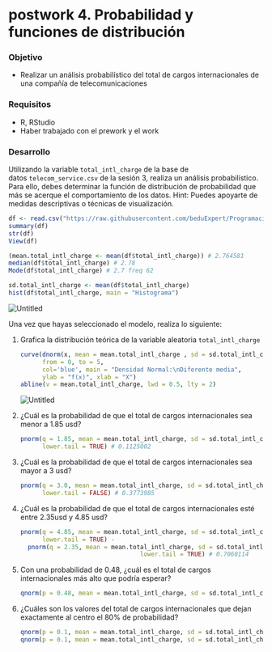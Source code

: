 # postwork 4. Probabilidad y funciones de distribución

### Objetivo

- Realizar un análisis probabilístico del total de cargos internacionales de una compañía de telecomunicaciones

### Requisitos

- R, RStudio
- Haber trabajado con el prework y el work

### Desarrollo

Utilizando la variable `total_intl_charge` de la base de datos `telecom_service.csv` de la sesión 3, realiza un análisis probabilístico. Para ello, debes determinar la función de distribución de probabilidad que más se acerque el comportamiento de los datos. Hint: Puedes apoyarte de medidas descriptivas o técnicas de visualización.

```r
df <- read.csv("https://raw.githubusercontent.com/beduExpert/Programacion-R-Santander-2022/main/Sesion-03/Data/telecom_service.csv")
summary(df)
str(df)
View(df)

(mean.total_intl_charge <- mean(df$total_intl_charge)) # 2.764581
median(df$total_intl_charge) # 2.78
Mode(df$total_intl_charge) # 2.7 freq 62

sd.total_intl_charge <- mean(df$total_intl_charge) 
hist(df$total_intl_charge, main = "Histograma")
```

![Untitled](https://s3-us-west-2.amazonaws.com/secure.notion-static.com/5d737045-0410-4f22-849e-0d3fa580abd6/Untitled.png)

Una vez que hayas seleccionado el modelo, realiza lo siguiente:

1. Grafica la distribución teórica de la variable aleatoria `total_intl_charge`
    
    ```r
    curve(dnorm(x, mean = mean.total_intl_charge , sd = sd.total_intl_charge ),
          from = 0, to = 5,
          col='blue', main = "Densidad Normal:\nDiferente media",
          ylab = "f(x)", xlab = "X")
    abline(v = mean.total_intl_charge, lwd = 0.5, lty = 2)
    ```
    
    ![Untitled](https://s3-us-west-2.amazonaws.com/secure.notion-static.com/934f1f4d-2b5c-4397-a057-ed30165d7d95/Untitled.png)
    
2. ¿Cuál es la probabilidad de que el total de cargos internacionales sea menor a 1.85 usd?
    
    ```r
    pnorm(q = 1.85, mean = mean.total_intl_charge, sd = sd.total_intl_charge, 
          lower.tail = TRUE) # 0.1125002
    ```
    
3. ¿Cuál es la probabilidad de que el total de cargos internacionales sea mayor a 3 usd?
    
    ```r
    pnorm(q = 3.0, mean = mean.total_intl_charge, sd = sd.total_intl_charge, 
          lower.tail = FALSE) # 0.3773985
    ```
    
4. ¿Cuál es la probabilidad de que el total de cargos internacionales esté entre 2.35usd y 4.85 usd?
    
    ```r
    pnorm(q = 4.85, mean = mean.total_intl_charge, sd = sd.total_intl_charge, 
          lower.tail = TRUE) - 
      pnorm(q = 2.35, mean = mean.total_intl_charge, sd = sd.total_intl_charge, 
                                     lower.tail = TRUE) # 0.7060114
    ```
    
5. Con una probabilidad de 0.48, ¿cuál es el total de cargos internacionales más alto que podría esperar?
    
    ```r
    qnorm(p = 0.48, mean = mean.total_intl_charge, sd = sd.total_intl_charge) # 2.726777
    ```
    
6. ¿Cuáles son los valores del total de cargos internacionales que dejan exactamente al centro el 80% de probabilidad?
    
    ```r
    qnorm(p = 0.1, mean = mean.total_intl_charge, sd = sd.total_intl_charge) # 1.798583
    qnorm(p = 0.1, mean = mean.total_intl_charge, sd = sd.total_intl_charge, lower.tail = FALSE) # 3.73058
    ```